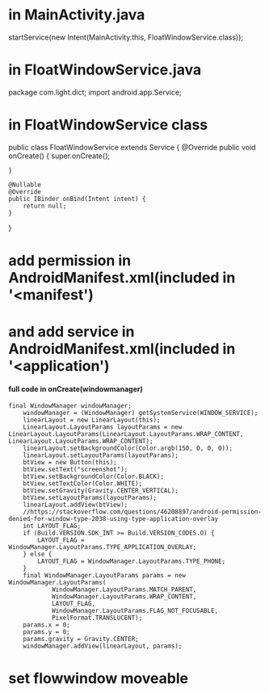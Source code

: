 # in MainActivity.java

startService(new Intent(MainActivity.this, FloatWindowService.class));

# in FloatWindowService.java

package com.light.dict;
import android.app.Service;

# in FloatWindowService class
public class FloatWindowService extends Service {
    @Override
    public void onCreate() {
        super.onCreate();

    }

    @Nullable
    @Override
    public IBinder onBind(Intent intent) {
        return null;
    }
}

# add permission in AndroidManifest.xml(included in '<manifest')
<uses-permission android:name="android.permission.SYSTEM_ALERT_WINDOW"/>

# and add service in AndroidManifest.xml(included in '<application')
<service android:name=".FloatWindowService"
            tools:ignore="WrongManifestParent">
</service>

#### full code in onCreate(windowmanager)
    final WindowManager windowManager;
        windowManager = (WindowManager) getSystemService(WINDOW_SERVICE);
        linearLayout = new LinearLayout(this);
        LinearLayout.LayoutParams layoutParams = new LinearLayout.LayoutParams(LinearLayout.LayoutParams.WRAP_CONTENT, LinearLayout.LayoutParams.WRAP_CONTENT);
        linearLayout.setBackgroundColor(Color.argb(150, 0, 0, 0));
        linearLayout.setLayoutParams(layoutParams);
        btView = new Button(this);
        btView.setText("screenshot");
        btView.setBackgroundColor(Color.BLACK);
        btView.setTextColor(Color.WHITE);
        btView.setGravity(Gravity.CENTER_VERTICAL);
        btView.setLayoutParams(layoutParams);
        linearLayout.addView(btView);
        //https://stackoverflow.com/questions/46208897/android-permission-denied-for-window-type-2038-using-type-application-overlay
        int LAYOUT_FLAG;
        if (Build.VERSION.SDK_INT >= Build.VERSION_CODES.O) {
            LAYOUT_FLAG = WindowManager.LayoutParams.TYPE_APPLICATION_OVERLAY;
        } else {
            LAYOUT_FLAG = WindowManager.LayoutParams.TYPE_PHONE;
        }
        final WindowManager.LayoutParams params = new WindowManager.LayoutParams(
                WindowManager.LayoutParams.MATCH_PARENT,
                WindowManager.LayoutParams.WRAP_CONTENT,
                LAYOUT_FLAG,
                WindowManager.LayoutParams.FLAG_NOT_FOCUSABLE,
                PixelFormat.TRANSLUCENT);
        params.x = 0;
        params.y = 0;
        params.gravity = Gravity.CENTER;
        windowManager.addView(linearLayout, params);

# set flowwindow moveable 
